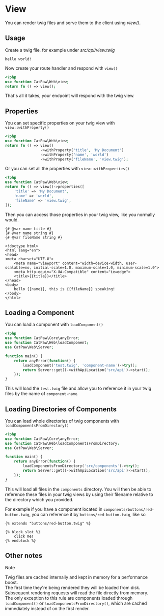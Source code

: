 # View

You can render twig files and serve them to the client using _view()_.

## Usage

Create a twig file, for example under _src/api/view.twig_

```twig
hello world!
```



Now create your route handler and respond with `view()`

```php
<?php
use function CatPaw\Web\view;
return fn () => view();
```

That's all it takes, your endpoint will respond with the twig view.

## Properties

You can set specific properties on your twig view with `view::withProperty()`

```php
<?php
use function CatPaw\Web\view;
return fn () => view()
                ->withProperty('title', 'My Document')
                ->withProperty('name', 'world')
                ->withProperty('fileName', 'view.twig');
```

Or you can set all the properties with `view::withProperties()`

```php
<?php
use function CatPaw\Web\view;
return fn () => view()->properties([
    'title' => 'My Document',
    'name' => 'world',
    'fileName' => 'view.twig',
]);
```

Then you can access those properties in your twig view, like you normally would.

```twig
{# @var name title #}
{# @var name string #}
{# @var fileName string #}

<!doctype html>
<html lang="en">
<head>
<meta charset="UTF-8">
    <meta name="viewport" content="width=device-width, user-scalable=no, initial-scale=1.0, maximum-scale=1.0, minimum-scale=1.0">
    <meta http-equiv="X-UA-Compatible" content="ie=edge">
    <title>{{title}}</title>
</head>
<body>
    hello {{name}}, this is {{fileName}} speaking!
</body>
</html>
```


## Loading a Component

You can load a component with `loadComponent()`


```php
<?php
use function CatPaw\Core\anyError;
use function CatPaw\Web\loadComponent;
use CatPaw\Web\Server;

function main() {
    return anyError(function() {
        loadComponent('test.twig', 'component-name')->try();
        return Server::get()->withApiLocation('src/api')->start();
    });
}
```

This will load the `test.twig` file and allow you to reference it in your twig files by the name of `component-name`.

## Loading Directories of Components

You can load whole directories of twig components with `loadComponentsFromDirectory()`

```php
<?php
use function CatPaw\Core\anyError;
use function CatPaw\Web\loadComponentsFromDirectory;
use CatPaw\Web\Server;

function main() {
    return anyError(function() {
        loadComponentsFromDirectory('src/components')->try();
        return Server::get()->withApiLocation('src/api')->start();
    });
}
```

This will load all files in the `components` directory.
You will then be able to reference these files in your twig views by using their filename relative to the directory which you provided.

For example if you have a component located in `components/buttons/red-button.twig`, you can reference it by `buttons/red-button.twig`, like so

```twig
{% extends "buttons/red-button.twig" %}

{% block slot %}
    click me!
{% endblock %}

```

## Other notes

> [!NOTE]
> Twig files are cached internally and kept in memory for a performance boost.\
> The first time they're being rendered they will be loaded from disk.\
> Subsequent rendering requests will read the file directly from memory.\
> The only exception to this rule are components loaded through `loadComponent()` or `loadComponentsFromDirectory()`, which are cached immediately instead of on the first render.
